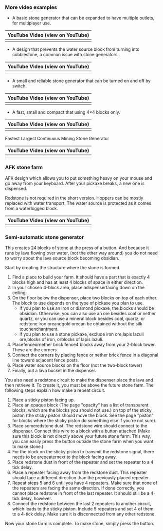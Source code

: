 ### More video examples
- A basic stone generator that can be expanded to have multiple outlets, for multiplayer use.

| YouTube Video (view on YouTube) |
|---------------------------------|
|                                 |

- A design that prevents the water source block from turning into cobblestone, a common issue with stone generators.

| YouTube Video (view on YouTube) |
|---------------------------------|
|                                 |

- A small and reliable stone generator that can be turned on and off by switch.

| YouTube Video (view on YouTube) |
|---------------------------------|
|                                 |

- A fast, small and compact that using 4×4 blocks only.

| YouTube Video (view on YouTube) |
|---------------------------------|
|                                 |

Fastest Largest Continuous Mining Stone Generator

| YouTube Video (view on YouTube) |
|---------------------------------|
|                                 |

### AFK stone farm
AFK design which allows you to put something heavy on your mouse and go away from your keyboard. After your pickaxe breaks, a new one is dispensed.

Redstone is not required in the short version. Hoppers can be mostly replaced with water transport. The water source is protected as it comes from a waterlogged block.




| YouTube Video (view on YouTube) |
|---------------------------------|
|                                 |

### Semi-automatic stone generator
This creates 24 blocks of stone at the press of a button. And because it runs by lava flowing over water, (not the other way around) you do not need to worry about the lava source block becoming obsidian.

Start by creating the structure where the stone is formed.

1. Find a place to build your farm. It should have a part that is exactly 4 blocks high and has at least 4 blocks of space in either direction.
2. In your chosen 4-block area, place adispenserfacing down on the ceiling.
3. On the floor below the dispenser, place two blocks on top of each other. The block to use depends on the type of pickaxe you plan to use.
	- If you plan to use an iron or diamond pickaxe, the blocks should be obsidian. Otherwise, you can also use an ore besides coal or nether quartz, or you can use a mineral block besides coal, quartz, or redstone.Iron oreandgold orecan be obtained without the silk touchenchantment.
	- If you plan to use a stone pickaxe, exclude iron ore,lapis lazuli ore,blocks of iron, orblocks of lapis lazuli.
4. Placefenceornether brick fence4 blocks away from your 2-block tower. These are the corners.
5. Connect the corners by placing fence or nether brick fence in a diagonal line toward adjacent fence posts.
6. Place water source blocks on the floor (not the two-block tower)
7. Finally, put a lava bucket in the dispenser.

You also need a redstone circuit to make the dispenser place the lava and then retrieve it. To create it, you must be above the future stone farm. The following steps explain how make a repeat circuit.

1. Place a sticky piston facing up.
2. Place an opaque block (The page "opacity" has a list of transparent blocks, which are the blocks you should not use.) on top of the sticky piston (the sticky piston should move the block. See the page "piston" for blocks where the sticky piston do something else if you're not sure).
3. Place someredstone dust. The redstone wire should connect to the dispenser. Connect this wire to a block with a button attached (Make sure this block is not directly above your future stone farm. This way, you can easily press the button outside the stone farm when you want to make stone.)
4. For the block on the sticky piston to transmit the redstone signal, there needs to be arepeaternext to the block facing away.
5. Place redstone dust in front of the repeater and set the repeater to a 4 tick delay.
6. Place a repeater facing away from the redstone dust. This repeater should face a different direction than the previously placed repeater.
7. Repeat steps 5 and 6 until you have 4 repeaters. Make sure that none of the repeaters are facing the same direction. If done correctly, you cannot place redstone in front of the last repeater. It should still be a 4-tick delay, however.
8. Connect the redstone between the last 2 repeaters to another circuit, which leads to the sticky piston. Include 5 repeaters and set 4 of them to a 4-tick delay. Make sure it is disconnected from any other redstone.

Now your stone farm is complete. To make stone, simply press the button.


